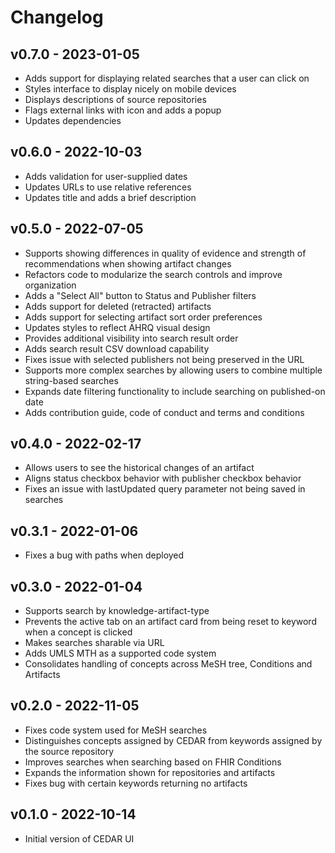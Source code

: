 # Changelog

## v0.7.0 - 2023-01-05

* Adds support for displaying related searches that a user can click on
* Styles interface to display nicely on mobile devices
* Displays descriptions of source repositories
* Flags external links with icon and adds a popup
* Updates dependencies

## v0.6.0 - 2022-10-03

* Adds validation for user-supplied dates
* Updates URLs to use relative references
* Updates title and adds a brief description

## v0.5.0 - 2022-07-05

* Supports showing differences in quality of evidence and strength of recommendations when showing artifact changes
* Refactors code to modularize the search controls and improve organization
* Adds a "Select All" button to Status and Publisher filters
* Adds support for deleted (retracted) artifacts
* Adds support for selecting artifact sort order preferences
* Updates styles to reflect AHRQ visual design
* Provides additional visibility into search result order
* Adds search result CSV download capability
* Fixes issue with selected publishers not being preserved in the URL
* Supports more complex searches by allowing users to combine multiple string-based searches
* Expands date filtering functionality to include searching on published-on date
* Adds contribution guide, code of conduct and terms and conditions

## v0.4.0 - 2022-02-17

* Allows users to see the historical changes of an artifact
* Aligns status checkbox behavior with publisher checkbox behavior
* Fixes an issue with lastUpdated query parameter not being saved in searches

## v0.3.1 - 2022-01-06

* Fixes a bug with paths when deployed

## v0.3.0 - 2022-01-04

* Supports search by knowledge-artifact-type
* Prevents the active tab on an artifact card from being reset to keyword when a concept is clicked
* Makes searches sharable via URL
* Adds UMLS MTH as a supported code system
* Consolidates handling of concepts across MeSH tree, Conditions and Artifacts

## v0.2.0 - 2022-11-05

* Fixes code system used for MeSH searches
* Distinguishes concepts assigned by CEDAR from keywords assigned by the source repository
* Improves searches when searching based on FHIR Conditions
* Expands the information shown for repositories and artifacts
* Fixes bug with certain keywords returning no artifacts

## v0.1.0 - 2022-10-14

* Initial version of CEDAR UI
